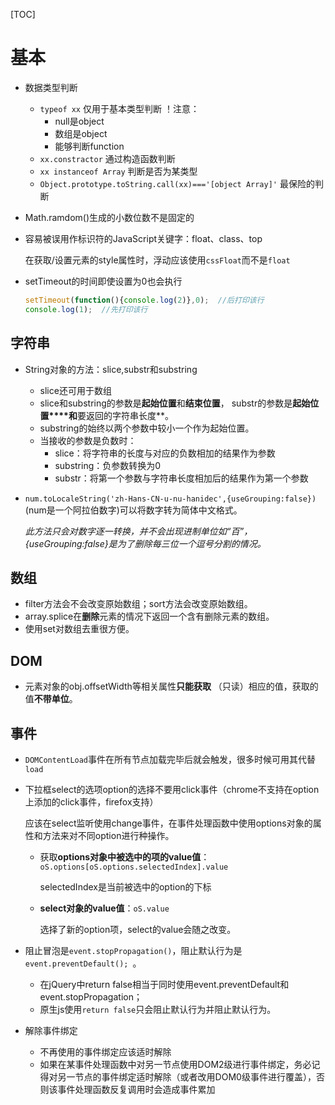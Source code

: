 [TOC]

# 基本

- 数据类型判断
  - `typeof xx`  仅用于基本类型判断  ！注意：
    - null是object
    - 数组是object
    - 能够判断function
  - `xx.constractor`  通过构造函数判断
  - `xx instanceof Array`  判断是否为某类型
  - `Object.prototype.toString.call(xx)==='[object Array]'`   最保险的判断
- Math.ramdom()生成的小数位数不是固定的


- 容易被误用作标识符的JavaScript关键字：float、class、top

  在获取/设置元素的style属性时，浮动应该使用`cssFloat`而不是`float`

- setTimeout的时间即使设置为0也会执行

  ```javascript
  setTimeout(function(){console.log(2)},0);  //后打印该行
  console.log(1);  //先打印该行
  ```


## 字符串

- String对象的方法：slice,substr和substring
  - slice还可用于数组
  - slice和substring的参数是**起始位置**和**结束位置**， substr的参数是**起始位置****和**要返回的字符串长度**。
  - substring的始终以两个参数中较小一个作为起始位置。
  - 当接收的参数是负数时：
    - slice：将字符串的长度与对应的负数相加的结果作为参数
    - substring：负参数转换为0
    - substr：将第一个参数与字符串长度相加后的结果作为第一个参数


- `num.toLocaleString('zh-Hans-CN-u-nu-hanidec',{useGrouping:false})`(num是一个阿拉伯数字)可以将数字转为简体中文格式。

  *此方法只会对数字逐一转换，并不会出现进制单位如“百”，{useGrouping:false}是为了删除每三位一个逗号分割的情况。*

## 数组

- filter方法会不会改变原始数组；sort方法会改变原始数组。
- array.splice在**删除**元素的情况下返回一个含有删除元素的数组。
- 使用set对数组去重很方便。

## DOM

- 元素对象的obj.offsetWidth等相关属性**只能获取** （只读）相应的值，获取的值**不带单位**。

##  事件

- `DOMContentLoad`事件在所有节点加载完毕后就会触发，很多时候可用其代替`load`

- 下拉框select的选项option的选择不要用click事件（chrome不支持在option上添加的click事件，firefox支持）

    应该在select监听使用change事件，在事件处理函数中使用options对象的属性和方法来对不同option进行种操作。

    - 获取**options对象中被选中的项的value值**：`oS.options[oS.options.selectedIndex].value`

      selectedIndex是当前被选中的option的下标

    - **select对象的value值**：`oS.value`

      选择了新的option项，select的value会随之改变。​

- 阻止冒泡是`event.stopPropagation()`，阻止默认行为是`event.preventDefault(); `。

    - 在jQuery中return false相当于同时使用event.preventDefault和event.stopPropagation；
    - 原生js使用`return false`只会阻止默认行为并阻止默认行为。

- 解除事件绑定

    - 不再使用的事件绑定应该适时解除
    - 如果在某事件处理函数中对另一节点使用DOM2级进行事件绑定，务必记得对另一节点的事件绑定适时解除（或者改用DOM0级事件进行覆盖），否则该事件处理函数反复调用时会造成事件累加
